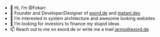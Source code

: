 - 👋 Hi, I’m @Fokarr
- 🤖 Founder and Developer/Designer of [exord.de](https://exord.de) and [matani.dev](https://matani.dev)
- 👀 I’m interested in system architecture and awesome looking websites
- 💞️ I’m looking for investors to finance my stupid ideas
- 📫 Reach out to me on exord.de or write me a mail jarmo@exord.de



<!---
Fokarr/Fokarr is a ✨ special ✨ repository because its `README.md` (this file) appears on your GitHub profile.
You can click the Preview link to take a look at your changes.
--->
